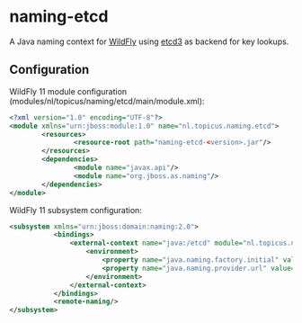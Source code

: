 # naming-etcd

A Java naming context for [WildFly](http://wildfly.org/) using [etcd3](https://coreos.com/etcd/) as backend for key lookups.

## Configuration
WildFly 11 module configuration (modules/nl/topicus/naming/etcd/main/module.xml):
```xml
<?xml version="1.0" encoding="UTF-8"?>
<module xmlns="urn:jboss:module:1.0" name="nl.topicus.naming.etcd">
        <resources>
                <resource-root path="naming-etcd-<version>.jar"/>
        </resources>
        <dependencies>
                <module name="javax.api"/>
                <module name="org.jboss.as.naming"/>
        </dependencies>
</module>
```

WildFly 11 subsystem configuration:
```xml
<subsystem xmlns="urn:jboss:domain:naming:2.0">
           <bindings>
               <external-context name="java:/etcd" module="nl.topicus.naming.etcd" class="javax.naming.InitialContext" cache="false">
                   <environment>
                       <property name="java.naming.factory.initial" value="nl.topicus.naming.etcd.EtcdCtxFactory"/>
                       <property name="java.naming.provider.url" value="https://127.0.0.1:2379"/>
                   </environment>
               </external-context>
           </bindings>
           <remote-naming/>
</subsystem>
```
